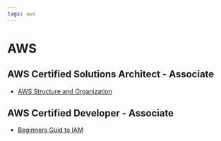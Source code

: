 ```yaml
---
tags: aws
---
```

AWS
===


AWS Certified Solutions Architect - Associate
---

- [AWS Structure and Organization](/LzPUkdE_SMeZwdy-LcuBXg)

AWS Certified Developer - Associate
---

- [Beginners Guid to IAM](/xIAaAzLVTbq06sJ4VhcbMg)

